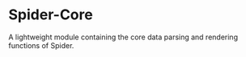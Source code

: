 # Spider-Core
A lightweight module containing the core data parsing  and rendering functions of Spider.
